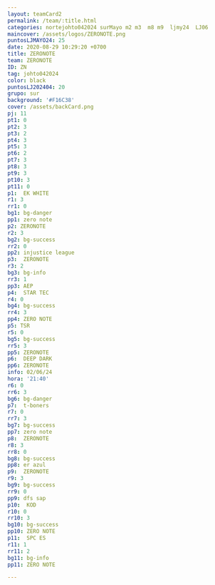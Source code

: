 ```yaml
---
layout: teamCard2
permalink: /team/:title.html
categories: nortejohto042024 surMayo m2 m3  m8 m9  ljmy24  LJ06
maincover: /assets/logos/ZERONOTE.png
puntosLJMAYO24: 25
date: 2020-08-29 10:29:20 +0700
title: ZERONOTE
team: ZERONOTE
ID: ZN
tag: johto042024
color: black
puntosLJ202404: 20
grupo: sur
background: '#F16C38'
cover: /assets/backCard.png
pj: 11
pt1: 0
pt2: 3
pt3: 2
pt4: 3
pt5: 3
pt6: 2
pt7: 3
pt8: 3
pt9: 3
pt10: 3
pt11: 0
p1:  EK WHITE
r1: 3
rr1: 0 
bg1: bg-danger
pp1: zero note
p2: ZERONOTE
r2: 3
bg2: bg-success
rr2: 0
pp2: injustice league
p3:  ZERONOTE
r3: 2
bg3: bg-info
rr3: 1
pp3: AEP
p4:  STAR TEC
r4: 0
bg4: bg-success
rr4: 3
pp4: ZERO NOTE
p5: TSR
r5: 0
bg5: bg-success
rr5: 3
pp5: ZERONOTE
p6:  DEEP DARK
pp6: ZERONOTE
info: 02/06/24
hora: '21:40'
r6: 0
rr6: 3
bg6: bg-danger
p7:  t-boners
r7: 0
rr7: 3
bg7: bg-success
pp7: zero note
p8:  ZERONOTE
r8: 3
rr8: 0
bg8: bg-success
pp8: er azul
p9:  ZERONOTE
r9: 3
bg9: bg-success
rr9: 0
pp9: dfs sap
p10:  KOD
r10: 0
rr10: 3
bg10: bg-success
pp10: ZERO NOTE
p11:  SPC ES
r11: 1
rr11: 2
bg11: bg-info
pp11: ZERO NOTE

---
```



